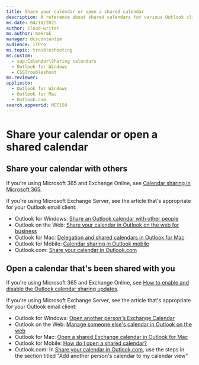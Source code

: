 ```yaml
---
title: Share your calendar or open a shared calendar
description: A reference about shared calendars for various Outlook clients.
ms.date: 04/10/2025
author: cloud-writer
ms.author: meerak
manager: dcscontentpm
audience: ITPro
ms.topic: troubleshooting
ms.custom: 
  - sap:Calendar\Sharing calendars
  - Outlook for Windows
  - CSSTroubleshoot
ms.reviewer: 
appliesto:   
  - Outlook for Windows
  - Outlook for Mac
  - Outlook.com
search.appverid: MET150
---
```

# Share your calendar or open a shared calendar

## Share your calendar with others

If you're using Microsoft 365 and Exchange Online, see [Calendar sharing in Microsoft 365](https://support.microsoft.com/office/calendar-sharing-in-microsoft-365-b576ecc3-0945-4d75-85f1-5efafb8a37b4).

If you're using Microsoft Exchange Server, see the article that's appropriate for your Outlook email client:

- Outlook for Windows: [Share an Outlook calendar with other people](https://support.microsoft.com/office/share-an-outlook-calendar-with-other-people-353ed2c1-3ec5-449d-8c73-6931a0adab88)
- Outlook on the Web: [Share your calendar in Outlook on the web for business](https://support.microsoft.com/office/share-your-calendar-in-outlook-on-the-web-7ecef8ae-139c-40d9-bae2-a23977ee58d5)
- Outlook for Mac: [Delegation and shared calendars in Outlook for Mac](https://support.microsoft.com/office/delegation-and-shared-calendars-in-outlook-for-mac-975d97a3-b43d-433d-8f26-e28be96986c5)
- Outlook for Mobile: [Calendar sharing in Outlook mobile](https://support.microsoft.com/office/calendar-sharing-in-outlook-mobile-e6c3563d-8dfb-4de3-bff8-c630d4a265ec)
- Outlook.com: [Share your calendar in Outlook.com](https://support.microsoft.com/office/share-your-calendar-in-outlook-com-0fc1cb48-569d-4d1e-ac20-5a9b3f5e6ff2)

## Open a calendar that's been shared with you

If you're using Microsoft 365 and Exchange Online, see [How to enable and disable the Outlook calendar sharing updates](https://support.microsoft.com/office/how-to-enable-and-disable-the-outlook-calendar-sharing-updates-c3aec5d3-55ce-4cea-84b0-80aab6d8dc26).

If you're using Microsoft Exchange Server, see the article that's appropriate for your Outlook email client:

- Outlook for Windows: [Open another person's Exchange Calendar](https://support.microsoft.com/office/open-another-person-s-exchange-calendar-2257f515-408f-48ea-9363-11d0d5848c77)
- Outlook on the Web: [Manage someone else's calendar in Outlook on the web](https://support.microsoft.com/office/manage-someone-else-s-calendar-in-outlook-on-the-web-c78e29c6-db6a-4192-8a12-d5761ae7b803)
- Outlook for Mac: [Open a shared Exchange calendar in Outlook for Mac](https://support.microsoft.com/office/open-a-shared-exchange-calendar-in-outlook-for-mac-060b7bd5-de72-421c-be53-e80266468bd2)
- Outlook for Mobile: [How do I open a shared calendar?](https://support.microsoft.com/office/how-do-i-open-a-shared-calendar-d8011619-eaa1-4459-8417-223bfc5ca0c2)
- Outlook.com: In [Share your calendar in Outlook.com](https://support.microsoft.com/office/share-your-calendar-in-outlook-com-0fc1cb48-569d-4d1e-ac20-5a9b3f5e6ff2), use the steps in the section titled "Add another person's calendar to my calendar view"
